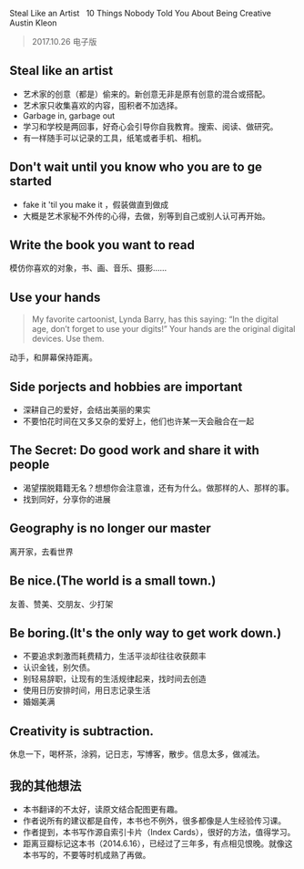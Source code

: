 Steal Like an Artist
 
10 Things Nobody Told You About Being Creative
 
Austin Kleon

> 2017.10.26 电子版

## Steal like an artist

- 艺术家的创意（都是）偷来的。新创意无非是原有创意的混合或搭配。
- 艺术家只收集喜欢的内容，囤积者不加选择。
- Garbage in, garbage out
- 学习和学校是两回事，好奇心会引导你自我教育。搜索、阅读、做研究。
- 有一样随手可以记录的工具，纸笔或者手机、相机。

## Don't wait until you know who you are to ge started

- fake it 'til you make it ，假装做直到做成
- 大概是艺术家秘不外传的心得，去做，别等到自己或别人认可再开始。

## Write the book you want to read

模仿你喜欢的对象，书、画、音乐、摄影……

## Use your hands

> My favorite cartoonist, Lynda Barry, has this saying: “In the digital age, don’t forget to use your digits!” Your hands are the original digital devices. Use them.

动手，和屏幕保持距离。

## Side porjects and hobbies are important

- 深耕自己的爱好，会结出美丽的果实
- 不要怕花时间在又多又杂的爱好上，他们也许某一天会融合在一起

## The Secret: Do good work and share it with people

- 渴望摆脱籍籍无名？想想你会注意谁，还有为什么。做那样的人、那样的事。
- 找到同好，分享你的进展

## Geography is no longer our master

离开家，去看世界

## Be nice.(The world is a small town.)

友善、赞美、交朋友、少打架

## Be boring.(It's the only way to get work down.)

- 不要追求刺激而耗费精力，生活平淡却往往收获颇丰
- 认识金钱，别欠债。
- 别轻易辞职，让现有的生活规律起来，找时间去创造
- 使用日历安排时间，用日志记录生活
- 婚姻美满

## Creativity is subtraction.

休息一下，喝杯茶，涂鸦，记日志，写博客，散步。信息太多，做减法。


## 我的其他想法

- 本书翻译的不太好，读原文结合配图更有趣。
- 作者说所有的建议都是自传，本书也不例外，很多都像是人生经验传习课。
- 作者提到，本书写作源自索引卡片（Index Cards），很好的方法，值得学习。
- 距离豆瓣标记这本书（2014.6.16），已经过了三年多，有点相见恨晚。就像这本书写的，不要等时机成熟了再做。

